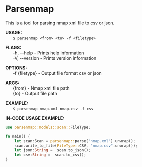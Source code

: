# Parsenmap

This is a tool for parsing nmap xml file to csv or json.

**USAGE:** <br/>
&nbsp;&nbsp;&nbsp;&nbsp;&nbsp;&nbsp;`$ parsenmap <from> <to> -f <filetype>`

**FLAGS:** <br/>
&nbsp;&nbsp;&nbsp;&nbsp;&nbsp;&nbsp;-h, --help - Prints help information <br/>
&nbsp;&nbsp;&nbsp;&nbsp;&nbsp;&nbsp;-V, --version - Prints version information <br/>

**OPTIONS:** <br/>
&nbsp;&nbsp;&nbsp;&nbsp;&nbsp;&nbsp;-f {filetype} - Output file format csv or json


**ARGS:** <br/>
&nbsp;&nbsp;&nbsp;&nbsp;&nbsp;&nbsp;{from} - Nmap xml file path <br/>
&nbsp;&nbsp;&nbsp;&nbsp;&nbsp;&nbsp;{to} - Output file path

**EXAMPLE:** <br/>
&nbsp;&nbsp;&nbsp;&nbsp;&nbsp;&nbsp;`$ parsenmap nmap.xml nmap.csv -f csv`

**IN-CODE USAGE EXAMPLE:** <br/>

```rust
use parsenmap::models::scan::FileType;

fn main() {
    let scan:Scan = parsenmap::parse("nmap.xml").unwrap();
    scan.write_to_file(FileType::CSV, "nmap.csv".unwrap());
    let json:String =  scan.to_json();
    let csv:String =  scan.to_csv();
}
```
